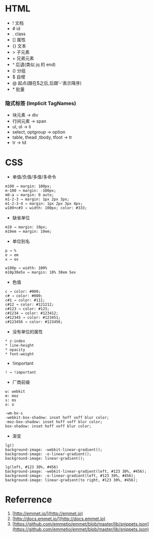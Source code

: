 # HTML

-   \! 文档
-   \# id
-   \. class
-   \[\] 属性
-   \{\} 文本
-   \> 子元素
-   \+ 兄弟元素
-   ^ 后退(类似 jq 的 end)
-   \(\) 分组
-   \$ 自增
-   @ 起点(跟在\$之后,后跟'-'表示降序)
-   \* 批量

### 隐式标签 (Implicit TagNames)

-   块元素 → div
-   行间元素 → span
-   ul, ol → li
-   select, optgroup → option
-   table, thead ,tbody, tfoot → tr
-   tr → td

# CSS

-   单值/负值/多值/多命令

```text
m100 → margin: 100px;
m-100 → margin: -100px;
m0-a → margin: 0 auto;
m1-2-3 → margin: 1px 2px 3px;
m1-2-3-4 → margin: 1px 2px 3px 4px;
w100+c#3 → width: 100px; color: #333;
```

-   缺省单位

```text
m10 → margin: 10px;
m10em → margin: 10em;
```

-   单位别名

```text
p → %
e → em
x → ex
```

```text
w100p → width: 100%
m10p30e5x → margin: 10% 30em 5ex
```

-   色值

```text
c → color: #000;
c# → color: #000;
c#1 → color: #111;
c#12 → color: #121212;
c#123 → color: #123;
c#1234 → color: #123412;
c#12345 → color: #123451;
c#123456 → color: #123456;
```

-   没有单位的属性

```text
* z-index
* line-height
* opacity
* font-weight
```

-   !important

```text
! → !important
```

-   厂商前缀

```text
w: webkit
m: moz
s: ms
o: o
```

```text
-wm-bx-s
-webkit-box-shadow: inset hoff voff blur color;
-moz-box-shadow: inset hoff voff blur color;
box-shadow: inset hoff voff blur color;
```

-   渐变

```text
lg()
background-image: -webkit-linear-gradient();
background-image: -o-linear-gradient();
background-image: linear-gradient();

lg(left, #123 30%, #456)
background-image: -webkit-linear-gradient(left, #123 30%, #456);
background-image: -o-linear-gradient(left, #123 30%, #456);
background-image: linear-gradient(to right, #123 30%, #456);
```

# Referrence

1. [http://emmet.io/](http://emmet.io)
2. [http://docs.emmet.io/](http://docs.emmet.io)
3. [https://github.com/emmetio/emmet/blob/master/lib/snippets.json](https://github.com/emmetio/emmet/blob/master/lib/snippets.json)
